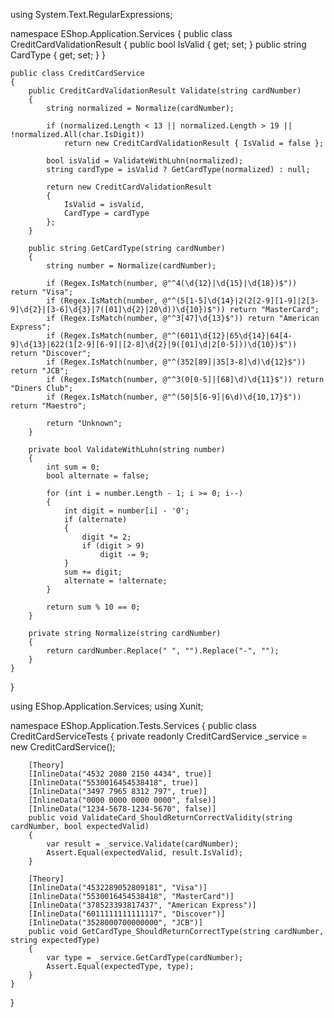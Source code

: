 using System.Text.RegularExpressions;

namespace EShop.Application.Services
{
    public class CreditCardValidationResult
    {
        public bool IsValid { get; set; }
        public string CardType { get; set; }
    }

    public class CreditCardService
    {
        public CreditCardValidationResult Validate(string cardNumber)
        {
            string normalized = Normalize(cardNumber);

            if (normalized.Length < 13 || normalized.Length > 19 || !normalized.All(char.IsDigit))
                return new CreditCardValidationResult { IsValid = false };

            bool isValid = ValidateWithLuhn(normalized);
            string cardType = isValid ? GetCardType(normalized) : null;

            return new CreditCardValidationResult
            {
                IsValid = isValid,
                CardType = cardType
            };
        }

        public string GetCardType(string cardNumber)
        {
            string number = Normalize(cardNumber);

            if (Regex.IsMatch(number, @"^4(\d{12}|\d{15}|\d{18})$")) return "Visa";
            if (Regex.IsMatch(number, @"^(5[1-5]\d{14}|2(2[2-9][1-9]|2[3-9]\d{2}|[3-6]\d{3}|7([01]\d{2}|20\d))\d{10})$")) return "MasterCard";
            if (Regex.IsMatch(number, @"^3[47]\d{13}$")) return "American Express";
            if (Regex.IsMatch(number, @"^(6011\d{12}|65\d{14}|64[4-9]\d{13}|622(1[2-9][6-9]|[2-8]\d{2}|9([01]\d|2[0-5]))\d{10})$")) return "Discover";
            if (Regex.IsMatch(number, @"^(352[89]|35[3-8]\d)\d{12}$")) return "JCB";
            if (Regex.IsMatch(number, @"^3(0[0-5]|[68]\d)\d{11}$")) return "Diners Club";
            if (Regex.IsMatch(number, @"^(50|5[6-9]|6\d)\d{10,17}$")) return "Maestro";

            return "Unknown";
        }

        private bool ValidateWithLuhn(string number)
        {
            int sum = 0;
            bool alternate = false;

            for (int i = number.Length - 1; i >= 0; i--)
            {
                int digit = number[i] - '0';
                if (alternate)
                {
                    digit *= 2;
                    if (digit > 9)
                        digit -= 9;
                }
                sum += digit;
                alternate = !alternate;
            }

            return sum % 10 == 0;
        }

        private string Normalize(string cardNumber)
        {
            return cardNumber.Replace(" ", "").Replace("-", "");
        }
    }
}






using EShop.Application.Services;
using Xunit;

namespace EShop.Application.Tests.Services
{
    public class CreditCardServiceTests
    {
        private readonly CreditCardService _service = new CreditCardService();

        [Theory]
        [InlineData("4532 2080 2150 4434", true)]
        [InlineData("5530016454538418", true)]
        [InlineData("3497 7965 8312 797", true)]
        [InlineData("0000 0000 0000 0000", false)]
        [InlineData("1234-5678-1234-5670", false)]
        public void ValidateCard_ShouldReturnCorrectValidity(string cardNumber, bool expectedValid)
        {
            var result = _service.Validate(cardNumber);
            Assert.Equal(expectedValid, result.IsValid);
        }

        [Theory]
        [InlineData("4532289052809181", "Visa")]
        [InlineData("5530016454538418", "MasterCard")]
        [InlineData("378523393817437", "American Express")]
        [InlineData("6011111111111117", "Discover")]
        [InlineData("3528000700000000", "JCB")]
        public void GetCardType_ShouldReturnCorrectType(string cardNumber, string expectedType)
        {
            var type = _service.GetCardType(cardNumber);
            Assert.Equal(expectedType, type);
        }
    }
}


